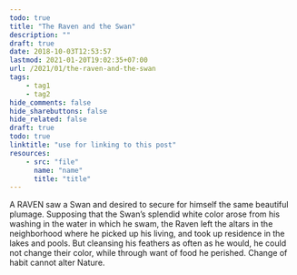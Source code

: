 ```yaml
---
todo: true
title: "The Raven and the Swan"
description: ""
draft: true
date: 2018-10-03T12:53:57
lastmod: 2021-01-20T19:02:35+07:00
url: /2021/01/the-raven-and-the-swan
tags:
    - tag1
    - tag2
hide_comments: false
hide_sharebuttons: false
hide_related: false
draft: true
todo: true
linktitle: "use for linking to this post"
resources:
    - src: "file"
      name: "name"
      title: "title"
---
```


A RAVEN saw a Swan and desired to secure for himself the same beautiful plumage. Supposing that the Swan’s splendid white color arose from his washing in the water in which he swam, the Raven left the altars in the neighborhood where he picked up his living, and took up residence in the lakes and pools. But cleansing his feathers as often as he would, he could not change their color, while through want of food he perished.
Change of habit cannot alter Nature.
